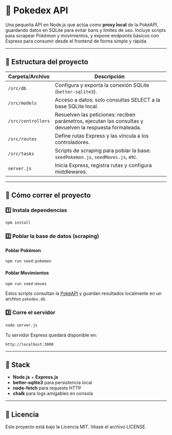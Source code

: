 # 🧩 Pokedex API

Una pequeña API en Node.js que actúa como **proxy local** de la PokéAPI, guardando datos en SQLite para evitar bans y límites de uso.
Incluye scripts para scrapear Pokémon y movimientos, y expone endpoints básicos con Express para consumir desde el frontend de forma simple y rápida.

---

## 📂 **Estructura del proyecto**

| Carpeta/Archivo | Descripción |
|-----------------|-------------|
| `/src/db` | Configura y exporta la conexión SQLite (`better-sqlite3`). |
| `/src/models` | Acceso a datos: solo consultas SELECT a la base SQLite local. |
| `/src/controllers` | Resuelven las peticiones: reciben parámetros, ejecutan las consultas y devuelven la respuesta formateada. |
| `/src/routes` | Define rutas Express y las vincula a los controladores. |
| `/src/tasks` | Scripts de scraping para poblar la base: `seedPokemon.js`, `seedMoves.js`, etc. |
| `server.js` | Inicia Express, registra rutas y configura middlewares. |
---

## 🚀 **Cómo correr el proyecto**

### 1️⃣ Instala dependencias
```bash
npm install
```

### 2️⃣ Poblar la base de datos (scraping)

#### Poblar Pokémon
```bash
npm run seed:pokemon
```

#### Poblar Movimientos
```bash
npm run seed:moves
```

Estos scripts consultan la [PokéAPI](https://pokeapi.co/) y guardan resultados localmente en un archivo `pokedex.db`.

### 3️⃣ Corre el servidor
```bash
node server.js
```

Tu servidor Express quedará disponible en:  
```
http://localhost:3000
```

---


## 🧩 **Stack**

- **Node.js** + **Express.js**
- **better-sqlite3** para persistencia local
- **node-fetch** para requests HTTP
- **chalk** para logs amigables en consola

---


## 📜 **Licencia**

Este proyecto está bajo la Licencia MIT. Véase el archivo LICENSE.


